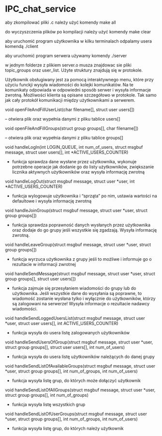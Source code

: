 # IPC_chat_service
aby zkompilować pliki .c należy użyć komendy 
make all

do wyczyszczenia plików po kompilacji należy użyć komendy
make clear

aby uruchomić program użytkownika w kilku terminalach odpalamy usera komendą
./client

aby uruchomić program serwera używamy komendy
./server

w jednym folderze z plikiem server.o musza znajdowac sie pliki topic_groups oraz user_list. Użyte struktury znajdują się w protokole.


Użytkownik obsługiwany jest za pomocą interaktywnego menu, które przy użyciu funckji wysyła wiadomości do kolejki komunikatów. Na te komunikaty odpowiada w odpowiedni sposób serwer i wysyła informacje zwrotną. Możliwości klienta są opisane szczegółowo w protokole. Tak samo jak cały protokół komunikacji między użytkownikami a serwerem.


void openFileAndFillUserList(char filename[], struct user users[]) 

– otwiera plik oraz wypełnia danymi z pliku tablice users[] 

 

void openFileAndFillGroups(struct group groups[], char filename[]) 

– otwiera plik oraz wypełnia danymi z pliku tablice groups[] 

 

void handleLogIn(int LOGIN_QUEUE, int num_of_users, struct msgbuf message, struct user users[], int *ACTIVE_USERS_COUNTER) 

- funkcja sprawdza dane wysłane przez użytkownika, wykonuje potrzebne operacje jak dodanie go do listy użytkowników, zwiększanie licznika aktywnych użytkowników oraz wysyła informację zwrotną 

 

void handleLogOut(struct msgbuf message, struct user *user, int *ACTIVE_USERS_COUNTER) 

- funkcja wylogowuje użytkownika i “sprząta” po nim, ustawia wartości na defaultowe i wysyła informację zwrotną 

 

void handleJoinGroup(struct msgbuf message, struct user *user, struct group groups[]) 

- funkcja sprawdza poprawność danych wysłanych przez użytkownika oraz dodaje do go grupy jeśli wszystkie się zgadzają. Wysyła informację zwrotną. 

 

void handleLeaveGroup(struct msgbuf message, struct user *user, struct group groups[]) 

- funkcja wyrzuca użytkownika z grupy jeśli to możliwe i informuje go o rezultacie w informacji zwrotnej 

 

void handleSendMessage(struct msgbuf message, struct user *user, struct group groups[], struct user users[]) 

- funkcja zajmuje się przesyłaniem wiadomości do grupy lub do użytkownika. Jeśli wszystkie dane do wysyłania są poprawne, to wiadomość zostanie wysłana tylko i wyłącznie do użytkowników, którzy są zalogowani na serwerze! Wysyła informacje o rezultacie nadawcy wiadomości. 

 

void handleSendLoggedUsersList(struct msgbuf message, struct user *user, struct user users[], int ACTIVE_USERS_COUNTER) 

- funkcja wysyła do usera listę zalogowanych użytkowników 

 

void handleSendUsersOfGroup(struct msgbuf message, struct user *user, struct group groups[], struct user users[], int num_of_users) 

- funkcja wysyła do usera listę użytkowników należących do danej grupy 

 

void handleSendListOfAvailableGroups(struct msgbuf message, struct user *user, struct group groups[], int num_of_groups, int num_of_users) 

- funkcja wysyła listę grup, do których może dołączyć użytkownik 

 

void handleSendListOfAllGroups(struct msgbuf message, struct user *user, struct group groups[], int num_of_groups) 

- funkcja wysyła listę wszystkich grup 

 

void handleSendListOfUserGroups(struct msgbuf message, struct user *user, struct group groups[], int num_of_groups, int num_of_users) 

- funkcja wysyła listę grup, do których należy użytkownik 
